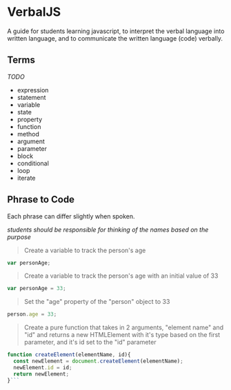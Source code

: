 # VerbalJS

A guide for students learning javascript, to interpret the verbal language into written language, and to communicate the written language (code) verbally.

## Terms

_TODO_

- expression
- statement
- variable
- state
- property
- function
- method
- argument
- parameter
- block
- conditional
- loop
- iterate

## Phrase to Code

Each phrase can differ slightly when spoken.

_students should be responsible for thinking of the names based on the purpose_


> Create a variable to track the person's age
```javascript
var personAge;
```

> Create a variable to track the person's age with an initial value of 33
```javascript
var personAge = 33;
```

 > Set the "age" property of the "person" object to 33
```javascript
person.age = 33;
```

> Create a pure function that takes in 2 arguments, "element name" and "id"
> and returns a new HTMLElement with it's type based on the first parameter, and it's id set to the "id" parameter
```javascript
function createElement(elementName, id){
  const newElement = document.createElement(elementName);
  newElement.id = id;
  return newElement;
}```
